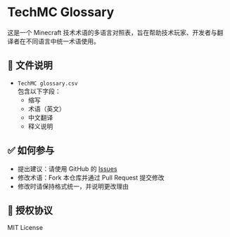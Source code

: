 # TechMC Glossary

这是一个 Minecraft 技术术语的多语言对照表，旨在帮助技术玩家、开发者与翻译者在不同语言中统一术语使用。

## 📄 文件说明

- `TechMC glossary.csv`  
  包含以下字段：
  - 缩写
  - 术语（英文）
  - 中文翻译
  - 释义说明

## ✅ 如何参与

- 提出建议：请使用 GitHub 的 [Issues](https://github.com/DuskScorpio/TechMC-Glossary/issues)
- 修改术语：Fork 本仓库并通过 Pull Request 提交修改
- 修改时请保持格式统一，并说明更改理由

## 📜 授权协议

MIT License
